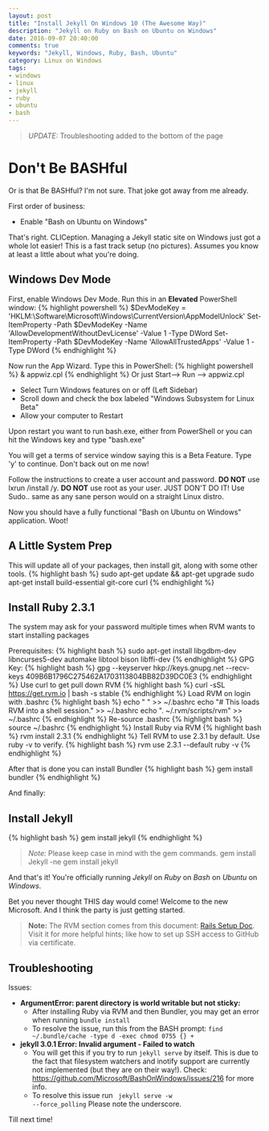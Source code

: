 ```yaml
---
layout: post
title: "Install Jekyll On Windows 10 (The Awesome Way)"
description: "Jekyll on Ruby on Bash on Ubuntu on Windows"
date: 2016-09-07 20:40:00
comments: true
keywords: "Jekyll, Windows, Ruby, Bash, Ubuntu"
category: Linux on Windows
tags:
- windows
- linux
- jekyll
- ruby
- ubuntu
- bash
---
```


>*UPDATE:* Troubleshooting added to the bottom of the page

# Don't Be BASHful
Or is that Be BASHful? I'm not sure. That joke got away from me already.

First order of business: 

- Enable "Bash on Ubuntu on Windows"

That's right. CLICeption. Managing a Jekyll static site on Windows just got a whole lot easier! This is a fast track setup (no pictures). Assumes you know at least a little about what you're doing.

## Windows Dev Mode

First, enable Windows Dev Mode.
Run this in an **Elevated** PowerShell window:
{% highlight powershell %}
$DevModeKey = 'HKLM:\Software\Microsoft\Windows\CurrentVersion\AppModelUnlock\'
Set-ItemProperty -Path $DevModeKey -Name 'AllowDevelopmentWithoutDevLicense' -Value 1 -Type DWord
Set-ItemProperty -Path $DevModeKey -Name 'AllowAllTrustedApps' -Value 1 -Type DWord
{% endhighlight %}

Now run the App Wizard. Type this in PowerShell:
{% highlight powershell %}
& appwiz.cpl
{% endhighlight %}
Or just Start--> Run --> appwiz.cpl

* Select Turn Windows features on or off (Left Sidebar)
* Scroll down and check the box labeled "Windows Subsystem for Linux Beta"
* Allow your computer to Restart

Upon restart you want to run bash.exe, either from PowerShell or you can hit the Windows key and type "bash.exe"

You will get a terms of service window saying this is a Beta Feature. Type 'y' to continue. Don't back out on me now!

Follow the instructions to create a user account and password. **DO NOT** use lxrun /install /y. **DO NOT** use root as your user. JUST DON'T DO IT! Use Sudo.. same as any sane person would on a straight Linux distro.

Now you should have a fully functional "Bash on Ubuntu on Windows" application. Woot!

## A Little System Prep
This will update all of your packages, then install git, along with some other tools.
{% highlight bash %}
sudo apt-get update && apt-get upgrade
sudo apt-get install build-essential git-core curl
{% endhighlight %}

## Install Ruby 2.3.1
The system may ask for your password multiple times when RVM wants to start installing packages

Prerequisites:
{% highlight bash %}
sudo apt-get install libgdbm-dev libncurses5-dev automake libtool bison libffi-dev
{% endhighlight %}
GPG Key:
{% highlight bash %}
gpg --keyserver hkp://keys.gnupg.net --recv-keys 409B6B1796C275462A1703113804BB82D39DC0E3
{% endhighlight %}
Use curl to get pull down RVM
{% highlight bash %}
curl -sSL https://get.rvm.io | bash -s stable
{% endhighlight %}
Load RVM on login with .bashrc
{% highlight bash %}
echo " " >> ~/.bashrc
echo "# This loads RVM into a shell session." >> ~/.bashrc
echo ". ~/.rvm/scripts/rvm" >> ~/.bashrc
{% endhighlight %}
Re-source .bashrc
{% highlight bash %}
source ~/.bashrc
{% endhighlight %}
Install Ruby via RVM
{% highlight bash %}
rvm install 2.3.1
{% endhighlight %}
Tell RVM to use 2.3.1 by default. Use ruby -v to verify.
{% highlight bash %}
rvm use 2.3.1 --default
ruby -v
{% endhighlight %}

After that is done you can install Bundler
{% highlight bash %}
gem install bundler
{% endhighlight %}

And finally:

## Install Jekyll
{% highlight bash %}
gem install jekyll
{% endhighlight %}

>*Note:* Please keep case in mind with the gem commands. gem install Jekyll -ne gem install jekyll

And that's it!
You're officially running *Jekyll* on *Ruby* on *Bash* on *Ubuntu* on *Windows*.

Bet you never thought THIS day would come! Welcome to the new Microsoft. And I think the party is just getting started.

>**Note:** The RVM section comes from this document: [Rails Setup Doc](https://gorails.com/setup/ubuntu/16.04). Visit it for more helpful hints; like how to set up SSH access to GitHub via certificate.

## Troubleshooting
Issues:

* **ArgumentError: parent directory is world writable but not sticky:**
    * After installing Ruby via RVM and then Bundler, you may get an error when running <code>bundle install</code>
    * To resolve the issue, run this from the BASH prompt: <code>find ~/.bundle/cache -type d -exec chmod 0755 {} +</code>
* **jekyll 3.0.1 Error:  Invalid argument - Failed to watch**
    * You will get this if you try to run <code>jekyll serve</code> by itself. This is due to the fact that filesystem watchers and inotify support are currently not implemented (but they are on their way!). Check: https://github.com/Microsoft/BashOnWindows/issues/216 for more info.
    * To resolve this issue run <code> jekyll serve -w --force_polling</code>
Please note the underscore.


Till next time!